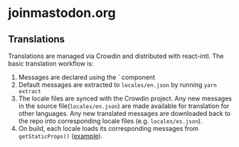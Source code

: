 # joinmastodon.org

## Translations

Translations are managed via Crowdin and distributed with react-intl. The basic translation workflow is:

1. Messages are declared using the `<FormattedMessage> component
2. Default messages are extracted to `locales/en.json` by running `yarn extract`
3. The locale files are synced with the Crowdin project. Any new messages in the source file(`locales/en.json`) are made available for translation for other languages. Any new translated messages are downloaded back to the repo into corresponding locale files (e.g. `locales/es.json`).
4. On build, each locale loads its corresponding messages from `getStaticProps()` ([example](https://github.com/oakstudios/joinmastodon/blob/461b65b7ef57576b6d74ef5ee0e34521d7e81b09/pages/index.js#L309-L313)).
